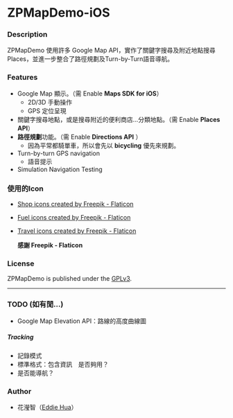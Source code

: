 # ZPMapDemo-iOS

### Description

ZPMapDemo 使用許多 Google Map API，實作了關鍵字搜尋及附近地點搜尋 Places，並進一步整合了路徑規劃及Turn-by-Turn語音導航。



### Features

- Google Map 顯示。（需 Enable **Maps SDK for iOS**）
  - 2D/3D 手動操作
  - GPS 定位呈現
- 關鍵字搜尋地點，或是搜尋附近的便利商店…分類地點。（需 Enable **Places API**）
- **路徑規劃**功能。（需 Enable **Directions API** ）
  - 因為平常都騎單車，所以會先以 **bicycling** 優先來規劃。
- Turn-by-turn GPS navigation
  - 語音提示
- Simulation Navigation Testing



### 使用的Icon

- <a href="https://www.flaticon.com/free-icons/shop" title="shop icons">Shop icons created by Freepik - Flaticon</a>

- <a href="https://www.flaticon.com/free-icons/fuel" title="fuel icons">Fuel icons created by Freepik - Flaticon</a>

- <a href="https://www.flaticon.com/free-icons/travel" title="travel icons">Travel icons created by Freepik - Flaticon</a>

  **感謝 Freepik - Flaticon**

### License

ZPMapDemo is published under the [GPLv3](./LICENSE).

----

### TODO (如有閒…)

- Google Map Elevation API：路線的高度曲線圖

##### Tracking

+ 記錄模式
+ 標準格式：包含資訊　是否夠用？
+ 是否能導航？



### Author

- 花瀅智（[Eddie Hua](https://www.linkedin.com/in/eddie-hua-856b2538/)）


